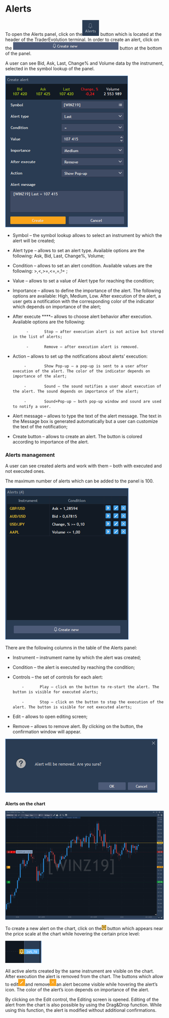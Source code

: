 # Alerts

To open the Alerts panel, click on the![](../../../.gitbook/assets/1%20%287%29.png)
button which is located at the header of the TraderEvolution terminal. In order to create an alert, click on the ![](../../../.gitbook/assets/2%20%2859%29.png)
button at the bottom of the panel.

A user can see Bid, Ask, Last, Change% and Volume data by the instrument, selected in the symbol lookup of the panel.

![](../../../.gitbook/assets/3%20%283%29.png)

* Symbol – the symbol lookup allows to select an instrument by which the alert will be created;
* Alert type – allows to set an alert type. Available options are the following: Ask, Bid, Last, Change%, Volume;
* Condition – allows to set an alert condition. Available values are the following: &gt;,&lt;,&gt;=,&lt;=,=,!= ;
* Value – allows to set a value of Alert type for reaching the condition;
* Importance – allows to define the importance of the alert. The following options are available: High, Medium, Low. After execution of the alert, a user gets a notification with the corresponding color of the indicator which depends on importance of the alert;
* After execute ****– allows to choose alert behavior after execution. Available options are the following:

            -       Stop – after execution alert is not active but stored in the list of alerts;

            -       Remove – after execution alert is removed.

* Action – allows to set up the notifications about alerts’ execution:

           -        Show Pop-up – a pop-up is sent to a user after execution of the alert. The color of the indicator depends on importance of the alert;

           -        Sound – the sound notifies a user about execution of the alert. The sound depends on importance of the alert;

           -        Sound+Pop-up – both pop-up window and sound are used to notify a user.

* Alert message – allows to type the text of the alert message. The text in the Message box is generated automatically but a user can customize the text of the notification;
* Create button – allows to create an alert. The button is colored according to importance of the alert.

### **Alerts management**

A user can see created alerts and work with them – both with executed and not executed ones.

The maximum number of alerts which can be added to the panel is 100.

![](../../../.gitbook/assets/4%20%2840%29.png)


There are the following columns in the table of the Alerts panel:

* Instrument – instrument name by which the alert was created;
* Condition – the alert is executed by reaching the condition;
* Controls – the set of controls for each alert:

          -       Play – click on the button to re-start the alert. The button is visible for executed alerts;

          -       Stop – click on the button to stop the execution of the alert. The button is visible for not executed alerts;

* Edit – allows to open editing screen;
* Remove – allows to remove alert. By clicking on the button, the confirmation window will appear.

![](../../../.gitbook/assets/5%20%2812%29.png)

### 
**Alerts on the chart**

![](../../../.gitbook/assets/6%20%286%29.png)

To create a new alert on the chart, click on the![](../../../.gitbook/assets/7%20%2817%29.png)
button which appears near the price scale at the chart while hovering the certain price level:

![](../../../.gitbook/assets/8%20%2812%29.png)


All active alerts created by the same instrument are visible on the chart. After execution the alert is removed from the chart. The buttons which allow to edit![](../../../.gitbook/assets/9%20%2811%29.png)and remove![](../../../.gitbook/assets/10%20%281%29.png)an alert become visible while hovering the alert’s icon. 
The color of the alert’s icon depends on importance of the alert.

By clicking on the Edit control, the Editing screen is opened. Editing of the alert from the chart is also possible by using the Drag&Drop function. While using this function, the alert is modified without additional confirmations. 

